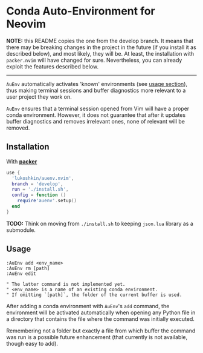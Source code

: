 # Conda Auto-Environment for Neovim

**NOTE:** this README copies the one from the develop branch. It means that
there may be breaking changes in the project in the future (if you install it
as described below), and most likely, they will be. At least, the installation
with `packer.nvim` will have changed for sure. Nevertheless, you can already
exploit the features described below.

---

`AuEnv` automatically activates 'known' environments (see [usage
section](#usage)), thus making terminal sessions and buffer diagnostics more
relevant to a user project they work on.

`AuEnv` ensures that a terminal session opened from Vim will have a proper
conda environment. However, it does not guarantee that after it updates buffer
diagnostics and removes irrelevant ones, none of relevant will be removed.


## Installation

With [**packer**](https://github.com/wbthomason/packer.nvim)

```lua
use {
  'lukoshkin/auenv.nvim',
  branch = 'develop',
  run = './install.sh',
  config = function ()
    require'auenv'.setup()
  end
}
```

**TODO:** Think on moving from `./install.sh` to keeping `json.lua` library as
a submodule.


## Usage

```vim
:AuEnv add <env_name>
:AuEnv rm [path]
:AuEnv edit

" The latter command is not implemented yet.
" <env_name> is a name of an existing conda environment.
" If omitting `[path]`, the folder of the current buffer is used.
```

After adding a conda environment with `AuEnv`'s `add` command, the environment
will be activated automatically when opening any Python file in a directory
that contains the file where the command was initially executed.

Remembering not a folder but exactly a file from which buffer the command was
run is a possible future enhancement (that currently is not available, though
easy to add).

